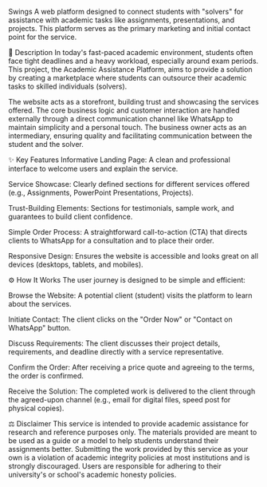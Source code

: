Swings
A web platform designed to connect students with "solvers" for assistance with academic tasks like assignments, presentations, and projects. This platform serves as the primary marketing and initial contact point for the service.

📖 Description
In today's fast-paced academic environment, students often face tight deadlines and a heavy workload, especially around exam periods. This project, the Academic Assistance Platform, aims to provide a solution by creating a marketplace where students can outsource their academic tasks to skilled individuals (solvers).

The website acts as a storefront, building trust and showcasing the services offered. The core business logic and customer interaction are handled externally through a direct communication channel like WhatsApp to maintain simplicity and a personal touch. The business owner acts as an intermediary, ensuring quality and facilitating communication between the student and the solver.

✨ Key Features
Informative Landing Page: A clean and professional interface to welcome users and explain the service.

Service Showcase: Clearly defined sections for different services offered (e.g., Assignments, PowerPoint Presentations, Projects).

Trust-Building Elements: Sections for testimonials, sample work, and guarantees to build client confidence.

Simple Order Process: A straightforward call-to-action (CTA) that directs clients to WhatsApp for a consultation and to place their order.

Responsive Design: Ensures the website is accessible and looks great on all devices (desktops, tablets, and mobiles).

⚙️ How It Works
The user journey is designed to be simple and efficient:

Browse the Website: A potential client (student) visits the platform to learn about the services.

Initiate Contact: The client clicks on the "Order Now" or "Contact on WhatsApp" button.

Discuss Requirements: The client discusses their project details, requirements, and deadline directly with a service representative.

Confirm the Order: After receiving a price quote and agreeing to the terms, the order is confirmed.

Receive the Solution: The completed work is delivered to the client through the agreed-upon channel (e.g., email for digital files, speed post for physical copies).

⚖️ Disclaimer
This service is intended to provide academic assistance for research and reference purposes only. The materials provided are meant to be used as a guide or a model to help students understand their assignments better. Submitting the work provided by this service as your own is a violation of academic integrity policies at most institutions and is strongly discouraged. Users are responsible for adhering to their university's or school's academic honesty policies.
